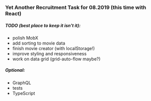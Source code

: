 ### Yet Another Recruitment Task for 08.2019 (this time with React)

##### TODO  (best place to keep it isn't it):
- polish MobX
- add sorting to movie data
- finish movie creator (with localStorage!)
- improve styling and responsiveness
- work on data grid (grid-auto-flow maybe?)

##### Optional:
- GraphQL
- tests
- TypeScript